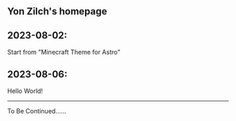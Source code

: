 ## Yon Zilch's homepage


## 2023-08-02:
Start from "Minecraft Theme for Astro"


## 2023-08-06:
Hello World!



---
To Be Continued......
